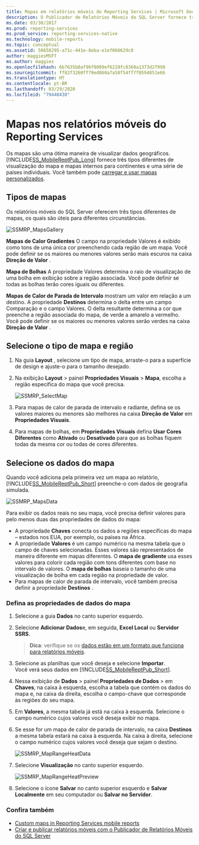 ```yaml
---
title: Mapas em relatórios móveis do Reporting Services | Microsoft Docs
description: O Publicador de Relatórios Móveis do SQL Server fornece três tipos de visualização do mapa e mapas internos para continentes e uma série de países individuais.
ms.date: 03/30/2017
ms.prod: reporting-services
ms.prod_service: reporting-services-native
ms.technology: mobile-reports
ms.topic: conceptual
ms.assetid: 50658295-a71c-441e-8eba-e1ef066629c0
author: maggiesMSFT
ms.author: maggies
ms.openlocfilehash: 6b7635b0af96f0009ef6220fc8360a1373d2f998
ms.sourcegitcommit: ff82f3260ff79ed860a7a58f54ff7f0594851e6b
ms.translationtype: HT
ms.contentlocale: pt-BR
ms.lasthandoff: 03/29/2020
ms.locfileid: "79448430"
---
```

# <a name="maps-in-reporting-services-mobile-reports"></a>Mapas nos relatórios móveis do Reporting Services
Os mapas são uma ótima maneira de visualizar dados geográficos. [!INCLUDE[SS_MobileReptPub_Long](../../includes/ss-mobilereptpub-long.md)] fornece três tipos diferentes de visualização do mapa e mapas internos para continentes e uma série de países individuais. Você também pode [carregar e usar mapas personalizados](../../reporting-services/mobile-reports/custom-maps-in-reporting-services-mobile-reports.md).   
  
## <a name="types-of-maps"></a>Tipos de mapas  
  
Os relatórios móveis do SQL Server oferecem três tipos diferentes de mapas, os quais são úteis para diferentes circunstâncias.  
  
![SSMRP_MapsGallery](../../reporting-services/mobile-reports/media/ssmrp-mapsgallery.png)  
  
**Mapas de Calor Gradientes** O campo na propriedade Valores é exibido como tons de uma única cor preenchendo cada região de um mapa. Você pode definir se os maiores ou menores valores serão mais escuros na caixa **Direção de Valor** .  
  
**Mapa de Bolhas** A propriedade Valores determina o raio de visualização de uma bolha em exibição sobre a região associada. Você pode definir se todas as bolhas terão cores iguais ou diferentes.   
  
**Mapas de Calor de Parada de Intervalo** mostram um valor em relação a um destino. A propriedade **Destinos** determina o delta entre um campo Comparação e o campo Valores. O delta resultante determina a cor que preenche a região associada do mapa, de verde a amarelo a vermelho. Você pode definir se os maiores ou menores valores serão verdes na caixa **Direção de Valor** .  
  
## <a name="select-the-map-type-and-region"></a>Selecione o tipo de mapa e região  
  
1. Na guia **Layout** , selecione um tipo de mapa, arraste-o para a superfície de design e ajuste-o para o tamanho desejado.  
  
2. Na exibição **Layout** > painel **Propriedades Visuais** > **Mapa**, escolha a região específica do mapa que você precisa.  
  
   ![SSMRP_SelectMap](../../reporting-services/mobile-reports/media/ssmrp-selectmaps.png)  
  
3. Para mapas de calor de parada de intervalo e radiante, defina se os valores maiores ou menores são melhores na caixa **Direção de Valor** em **Propriedades Visuais**.  
  
7. Para mapas de bolhas, em **Propriedades Visuais** defina **Usar Cores Diferentes** como **Ativado** ou **Desativado** para que as bolhas fiquem todas da mesma cor ou todas de cores diferentes.  
  
## <a name="select-the-map-data"></a>Selecione os dados do mapa  
Quando você adiciona pela primeira vez um mapa ao relatório, [!INCLUDE[SS_MobileReptPub_Short](../../includes/ss-mobilereptpub-short.md)] preenche-o com dados de geografia simulada.  
  
![SSMRP_MapsData](../../reporting-services/mobile-reports/media/ssmrp-mapsdata.png)  
  
Para exibir os dados reais no seu mapa, você precisa definir valores para pelo menos duas das propriedades de dados do mapa:   
* A propriedade **Chaves** conecta os dados a regiões específicas do mapa – estados nos EUA, por exemplo, ou países na África.  
* A propriedade **Valores** é um campo numérico na mesma tabela que o campo de chaves selecionadas. Esses valores são representados de maneira diferente em mapas diferentes. O **mapa de gradiente** usa esses valores para colorir cada região com tons diferentes com base no intervalo de valores. O **mapa de bolhas** baseia o tamanho de uma visualização de bolha em cada região na propriedade de valor.   
* Para mapas de calor de parada de intervalo, você também precisa definir a propriedade **Destinos** .  
  
### <a name="set-map-data-properties"></a>Defina as propriedades de dados do mapa  
  
1. Selecione a guia **Dados** no canto superior esquerdo.  
  
2. Selecione **Adicionar Dados**e, em seguida, **Excel Local** ou **Servidor SSRS**.  
  
   > **Dica**: verifique se os [dados estão em um formato que funciona para relatórios móveis](../../reporting-services/mobile-reports/prepare-data-for-reporting-services-mobile-reports.md).  
  
3. Selecione as planilhas que você deseja e selecione **Importar**.  
   Você verá seus dados em [!INCLUDE[SS_MobileReptPub_Short](../../includes/ss-mobilereptpub-short.md)].  
  
4. Nessa exibição de **Dados** > painel **Propriedades de Dados** > em **Chaves**, na caixa à esquerda, escolha a tabela que contém os dados do mapa e, na caixa da direita, escolha o campo-chave que corresponde às regiões do seu mapa.  
  
5. Em **Valores**, a mesma tabela já está na caixa à esquerda. Selecione o campo numérico cujos valores você deseja exibir no mapa.   
  
6. Se esse for um mapa de calor de parada de intervalo, na caixa **Destinos** a mesma tabela estará na caixa à esquerda. Na caixa à direita, selecione o campo numérico cujos valores você deseja que sejam o destino.   
  
   ![SSMRP_MapRangeHeatData](../../reporting-services/mobile-reports/media/ssmrp-maprangeheatdata.png)  
  
7. Selecione **Visualização** no canto superior esquerdo.  
  
   ![SSMRP_MapRangeHeatPreview](../../reporting-services/mobile-reports/media/ssmrp-maprangeheatpreview.png)  
     
8. Selecione o ícone **Salvar** no canto superior esquerdo e **Salvar Localmente** em seu computador ou **Salvar no Servidor**.  
  
### <a name="see-also"></a>Confira também  
-  [Custom maps in Reporting Services mobile reports](../../reporting-services/mobile-reports/custom-maps-in-reporting-services-mobile-reports.md)  
- [Criar e publicar relatórios móveis com o Publicador de Relatórios Móveis do SQL Server](../../reporting-services/mobile-reports/create-mobile-reports-with-sql-server-mobile-report-publisher.md)  
  
  
